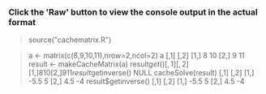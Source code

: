 ### Click the 'Raw' button to view the console output in the actual format 


>source("cachematrix.R")

>a <- matrix(c(8,9,10,11),nrow=2,ncol=2)
>a
     [,1] [,2]
[1,]    8   10
[2,]    9   11
>result <- makeCacheMatrix(a)
>result$get()
     [,1] [,2]
[1,]    8   10
[2,]    9   11
>result$getinverse()
NULL
>cacheSolve(result)
     [,1] [,2]
[1,] -5.5    5
[2,]  4.5   -4
>result$getinverse()
     [,1] [,2]
[1,] -5.5    5
[2,]  4.5   -4
